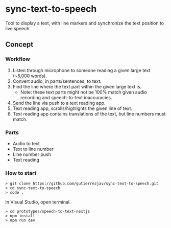 # sync-text-to-speech

Tool to display a text, with line markers and synchronize the text position to live speech.

## Concept

### Workflow

1. Listen through microphone to someone reading a given large text (~5,000 words).
2. Convert audio, in parts/sentences, to text.
3. Find the line where the text part within the given large text is.
   - Note: these text parts might not be 100% match given audio recording and speech-to-text inaccuracies.
4. Send the line via push to a text reading app.
5. Text reading app, scrolls/highlights the given line of text.
6. Text reading app contains translations of the text, but line numbers must match.

### Parts

- Audio to text
- Text to line number
- Line number push
- Text reading

### How to start

```
> git clone https://github.com/gutierrezjav/sync-text-to-speech.git
> cd sync-text-to-speech
> code .
```

In Visual Studio, open terminal.

```
> cd prototypes/speech-to-text-nextjs
> npm install
> npm run dev
```
